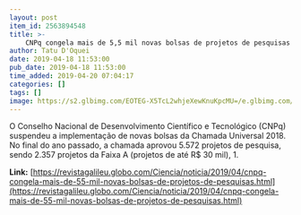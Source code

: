 ```yaml
---
layout: post
item_id: 2563894548
title: >-
    CNPq congela mais de 5,5 mil novas bolsas de projetos de pesquisas
author: Tatu D'Oquei
date: 2019-04-18 11:53:00
pub_date: 2019-04-18 11:53:00
time_added: 2019-04-20 07:04:17
categories: []
tags: []
image: https://s2.glbimg.com/EOTEG-X5TcL2whjeXewKnuKpcMU=/e.glbimg.com/og/ed/f/original/2019/04/17/biology-doctor-health-4154.jpg
---
```


O Conselho Nacional de Desenvolvimento Científico e Tecnológico (CNPq) suspendeu a implementação de novas bolsas da Chamada Universal 2018. No final do ano passado, a chamada aprovou 5.572 projetos de pesquisa, sendo 2.357 projetos da Faixa A (projetos de até R$ 30 mil), 1.

**Link:** [https://revistagalileu.globo.com/Ciencia/noticia/2019/04/cnpq-congela-mais-de-55-mil-novas-bolsas-de-projetos-de-pesquisas.html](https://revistagalileu.globo.com/Ciencia/noticia/2019/04/cnpq-congela-mais-de-55-mil-novas-bolsas-de-projetos-de-pesquisas.html)

